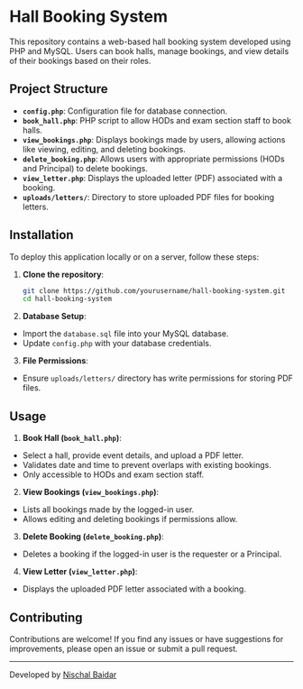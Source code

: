 # Hall Booking System

This repository contains a web-based hall booking system developed using PHP and MySQL. Users can book halls, manage bookings, and view details of their bookings based on their roles.

## Project Structure

- **`config.php`**: Configuration file for database connection.
- **`book_hall.php`**: PHP script to allow HODs and exam section staff to book halls.
- **`view_bookings.php`**: Displays bookings made by users, allowing actions like viewing, editing, and deleting bookings.
- **`delete_booking.php`**: Allows users with appropriate permissions (HODs and Principal) to delete bookings.
- **`view_letter.php`**: Displays the uploaded letter (PDF) associated with a booking.
- **`uploads/letters/`**: Directory to store uploaded PDF files for booking letters.

## Installation

To deploy this application locally or on a server, follow these steps:

1. **Clone the repository**:
   ```sh
   git clone https://github.com/yourusername/hall-booking-system.git
   cd hall-booking-system


2. **Database Setup**:
- Import the `database.sql` file into your MySQL database.
- Update `config.php` with your database credentials.

3. **File Permissions**:
- Ensure `uploads/letters/` directory has write permissions for storing PDF files.

## Usage

1. **Book Hall (`book_hall.php`)**:
- Select a hall, provide event details, and upload a PDF letter.
- Validates date and time to prevent overlaps with existing bookings.
- Only accessible to HODs and exam section staff.

2. **View Bookings (`view_bookings.php`)**:
- Lists all bookings made by the logged-in user.
- Allows editing and deleting bookings if permissions allow.

3. **Delete Booking (`delete_booking.php`)**:
- Deletes a booking if the logged-in user is the requester or a Principal.

4. **View Letter (`view_letter.php`)**:
- Displays the uploaded PDF letter associated with a booking.

## Contributing

Contributions are welcome! If you find any issues or have suggestions for improvements, please open an issue or submit a pull request.

---

Developed by [Nischal Baidar](https://github.com/bainash10)
